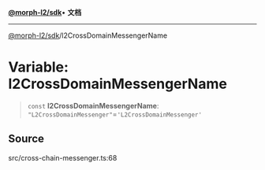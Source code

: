[**@morph-l2/sdk**](../globals.md)• **文档**

***

[@morph-l2/sdk](../globals.md)/l2CrossDomainMessengerName

# Variable: l2CrossDomainMessengerName

>`const` **l2CrossDomainMessengerName**: `"L2CrossDomainMessenger"`=`'L2CrossDomainMessenger'`

## Source

src/cross-chain-messenger.ts:68

